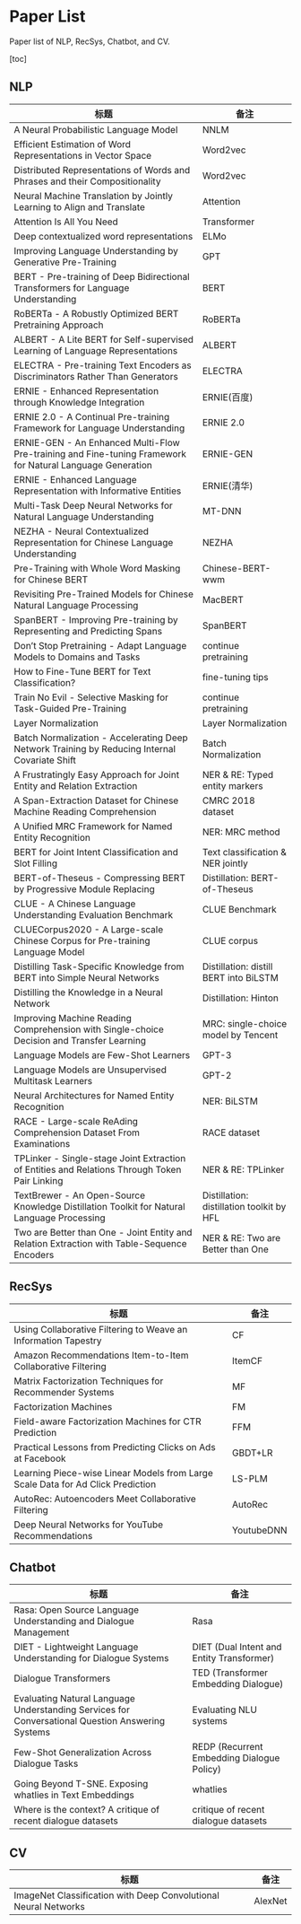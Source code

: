 # Paper List
Paper list of NLP, RecSys, Chatbot, and CV.

[toc]

## NLP

| 标题                                                         | 备注                                      |
| ------------------------------------------------------------ | ----------------------------------------- |
| A Neural Probabilistic Language Model                        | NNLM                                      |
| Efficient Estimation of Word Representations in Vector Space | Word2vec                                  |
| Distributed Representations of Words and Phrases and their Compositionality | Word2vec                                  |
| Neural Machine Translation by Jointly Learning to Align and Translate | Attention                                 |
| Attention Is All You Need                                    | Transformer                               |
| Deep contextualized word representations                     | ELMo                                      |
| Improving Language Understanding by Generative Pre-Training  | GPT                                       |
| BERT - Pre-training of Deep Bidirectional Transformers for Language Understanding | BERT                                      |
| RoBERTa - A Robustly Optimized BERT Pretraining Approach     | RoBERTa                                   |
| ALBERT - A Lite BERT for Self-supervised Learning of Language Representations | ALBERT                                    |
| ELECTRA - Pre-training Text Encoders as Discriminators Rather Than Generators | ELECTRA                                   |
| ERNIE - Enhanced Representation through Knowledge Integration | ERNIE(百度)                               |
| ERNIE 2.0 - A Continual Pre-training Framework for Language Understanding | ERNIE 2.0                                 |
| ERNIE-GEN - An Enhanced Multi-Flow Pre-training and Fine-tuning Framework for Natural Language Generation | ERNIE-GEN                                 |
| ERNIE - Enhanced Language Representation with Informative Entities | ERNIE(清华)                               |
| Multi-Task Deep Neural Networks for Natural Language Understanding | MT-DNN                                    |
| NEZHA - Neural Contextualized Representation for Chinese Language Understanding | NEZHA                                     |
| Pre-Training with Whole Word Masking for Chinese BERT        | Chinese-BERT-wwm                          |
| Revisiting Pre-Trained Models for Chinese Natural Language Processing | MacBERT                                   |
| SpanBERT - Improving Pre-training by Representing and Predicting Spans | SpanBERT                                  |
| Don’t Stop Pretraining - Adapt Language Models to Domains and Tasks | continue pretraining                      |
| How to Fine-Tune BERT for Text Classification?               | fine-tuning tips                          |
| Train No Evil - Selective Masking for Task-Guided Pre-Training | continue pretraining                      |
| Layer Normalization                                          | Layer Normalization                       |
| Batch Normalization - Accelerating Deep Network Training by Reducing Internal Covariate Shift | Batch Normalization                       |
| A Frustratingly Easy Approach for Joint Entity and Relation Extraction | NER & RE: Typed entity markers            |
| A Span-Extraction Dataset for Chinese Machine Reading Comprehension | CMRC 2018 dataset                         |
| A Unified MRC Framework for Named Entity Recognition         | NER: MRC method                           |
| BERT for Joint Intent Classification and Slot Filling        | Text classification & NER jointly         |
| BERT-of-Theseus - Compressing BERT by Progressive Module Replacing | Distillation: BERT-of-Theseus             |
| CLUE - A Chinese Language Understanding Evaluation Benchmark | CLUE Benchmark                            |
| CLUECorpus2020 - A Large-scale Chinese Corpus for Pre-training Language Model | CLUE corpus                               |
| Distilling Task-Specific Knowledge from BERT into Simple Neural Networks | Distillation: distill BERT into BiLSTM    |
| Distilling the Knowledge in a Neural Network                 | Distillation: Hinton                      |
| Improving Machine Reading Comprehension with Single-choice Decision and Transfer Learning | MRC: single-choice model by Tencent       |
| Language Models are Few-Shot Learners                        | GPT-3                                     |
| Language Models are Unsupervised Multitask Learners          | GPT-2                                     |
| Neural Architectures for Named Entity Recognition            | NER: BiLSTM                               |
| RACE - Large-scale ReAding Comprehension Dataset From Examinations | RACE dataset                              |
| TPLinker - Single-stage Joint Extraction of Entities and Relations Through Token Pair Linking | NER & RE: TPLinker                        |
| TextBrewer - An Open-Source Knowledge Distillation Toolkit for Natural Language Processing | Distillation: distillation toolkit by HFL |
| Two are Better than One - Joint Entity and Relation Extraction with Table-Sequence Encoders | NER & RE: Two are Better than One         |

## RecSys

| 标题                                                         | 备注       |
| ------------------------------------------------------------ | ---------- |
| Using Collaborative Filtering to Weave an Information Tapestry | CF         |
| Amazon Recommendations Item-to-Item Collaborative Filtering  | ItemCF     |
| Matrix Factorization Techniques for Recommender Systems      | MF         |
| Factorization Machines                                       | FM         |
| Field-aware Factorization Machines for CTR Prediction        | FFM        |
| Practical Lessons from Predicting Clicks on Ads at Facebook  | GBDT+LR    |
| Learning Piece-wise Linear Models from Large Scale Data for Ad Click Prediction | LS-PLM     |
| AutoRec: Autoencoders Meet Collaborative Filtering           | AutoRec    |
| Deep Neural Networks for YouTube Recommendations             | YoutubeDNN |

## Chatbot

| 标题                                                         | 备注                                       |
| ------------------------------------------------------------ | ------------------------------------------ |
| Rasa: Open Source Language Understanding and Dialogue Management | Rasa                                       |
| DIET - Lightweight Language Understanding for Dialogue Systems | DIET (Dual Intent and Entity Transformer)  |
| Dialogue Transformers                                        | TED (Transformer Embedding Dialogue)       |
| Evaluating Natural Language Understanding Services for Conversational Question Answering Systems | Evaluating NLU systems                     |
| Few-Shot Generalization Across Dialogue Tasks                | REDP (Recurrent Embedding Dialogue Policy) |
| Going Beyond T-SNE. Exposing whatlies in Text Embeddings     | whatlies                                   |
| Where is the context? A critique of recent dialogue datasets | critique of recent dialogue datasets       |

## CV

| 标题                                                         | 备注    |
| ------------------------------------------------------------ | ------- |
| ImageNet Classification with Deep Convolutional Neural Networks | AlexNet |
